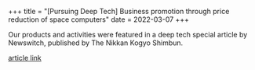 +++
title = "[Pursuing Deep Tech] Business promotion through price reduction of space computers"
date = 2022-03-07
+++

Our products and activities were featured in a deep tech special article by Newswitch, published by The Nikkan Kogyo Shimbun.

[article link](https://newswitch.jp/p/31131)
